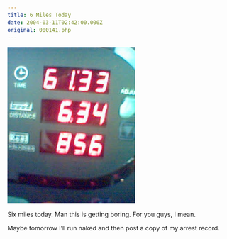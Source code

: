 ```yaml
---
title: 6 Miles Today
date: 2004-03-11T02:42:00.000Z
original: 000141.php
---
```


<p class="polaroid" style="--deg: -2deg"><img src="./6milerun.jpg" /></p>
Six miles today. Man this is getting boring. For you guys, I mean.

Maybe tomorrow I’ll run naked and then post a copy of my arrest record.
